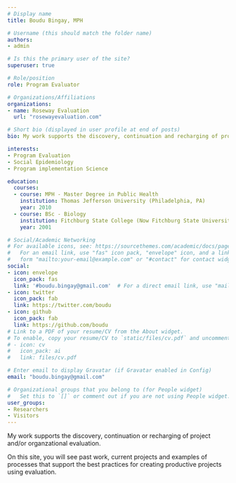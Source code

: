 ```yaml
---
# Display name
title: Boudu Bingay, MPH

# Username (this should match the folder name)
authors:
- admin

# Is this the primary user of the site?
superuser: true

# Role/position
role: Program Evaluator

# Organizations/Affiliations
organizations:
- name: Roseway Evaluation
  url: "rosewayevaluation.com"

# Short bio (displayed in user profile at end of posts)
bio: My work supports the discovery, continuation and recharging of project and/or organzational evaluation. 

interests:
- Program Evaluation
- Social Epidemiology
- Program implementation Science

education:
  courses:
  - course: MPH - Master Degree in Public Health
    institution: Thomas Jefferson University (Philadelphia, PA)
    year: 2010
  - course: BSc - Biology
    institution: Fitchburg State College (Now Fitchburg State University)
    year: 2001

# Social/Academic Networking
# For available icons, see: https://sourcethemes.com/academic/docs/page-builder/#icons
#   For an email link, use "fas" icon pack, "envelope" icon, and a link in the
#   form "mailto:your-email@example.com" or "#contact" for contact widget.
social:
- icon: envelope
  icon_pack: fas
  link: '#boudu.bingay@gmail.com'  # For a direct email link, use "mailto:test@example.org".
- icon: twitter
  icon_pack: fab
  link: https://twitter.com/boudu
- icon: github
  icon_pack: fab
  link: https://github.com/boudu
# Link to a PDF of your resume/CV from the About widget.
# To enable, copy your resume/CV to `static/files/cv.pdf` and uncomment the lines below.
# - icon: cv
#   icon_pack: ai
#   link: files/cv.pdf

# Enter email to display Gravatar (if Gravatar enabled in Config)
email: "boudu.bingay@gmail.com"

# Organizational groups that you belong to (for People widget)
#   Set this to `[]` or comment out if you are not using People widget.
user_groups:
- Researchers
- Visitors
---
```


My work supports the discovery, continuation or recharging of project and/or organzational evaluation.

On this site, you will see past work, current projects and examples of processes that support the best practices for creating productive projects using evaluation. 
